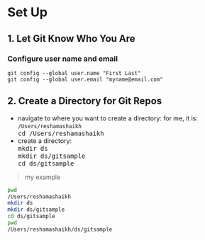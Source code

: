 # Set Up

## 1.  Let Git Know Who You Are

### Configure user name and email 
`git config --global user.name "First Last"`  
`git config --global user.email "myname@email.com"`  

## 2. Create a Directory for Git Repos
* navigate to where you want to create a directory:  for me, it is:  `/Users/reshamashaikh`  
<kbd> cd /Users/reshamashaikh </kbd>  
* create a directory:  
<kbd>  mkdir ds  </kbd>  
<kbd>  mkdir ds/gitsample </kbd>  
<kbd>  cd ds/gitsample </kbd>  
  
>my example
```bash
pwd
/Users/reshamashaikh
mkdir ds
mkdir ds/gitsample
cd ds/gitsample
pwd
/Users/reshamashaikh/ds/gitsample
```


